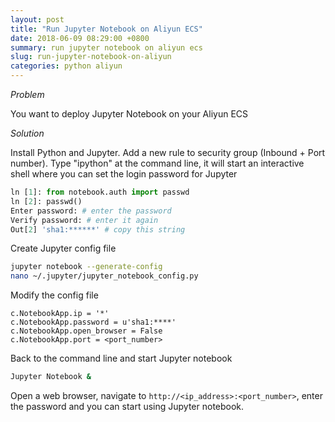 ```yaml
---
layout: post
title: "Run Jupyter Notebook on Aliyun ECS"
date: 2018-06-09 08:29:00 +0800
summary: run jupyter notebook on aliyun ecs
slug: run-jupyter-notebook-on-aliyun
categories: python aliyun
---
```


_Problem_

You want to deploy Jupyter Notebook on your Aliyun ECS

_Solution_

Install Python and Jupyter. Add a new rule to security group (Inbound + Port number). Type "ipython" at the command line, it will start an interactive shell where you can set the login password for Jupyter

```python
ln [1]: from notebook.auth import passwd
ln [2]: passwd()
Enter password: # enter the password
Verify password: # enter it again
Out[2] 'sha1:******' # copy this string
```

Create Jupyter config file
```bash
jupyter notebook --generate-config
nano ~/.jupyter/jupyter_notebook_config.py
```

Modify the config file
```config
c.NotebookApp.ip = '*'
c.NotebookApp.password = u'sha1:****'
c.NotebookApp.open_browser = False
c.NotebookApp.port = <port_number>
```

Back to the command line and start Jupyter notebook
```bash
Jupyter Notebook &
```

Open a web browser, navigate to `http://<ip_address>:<port_number>`, enter the password and you can start using Jupyter notebook.



